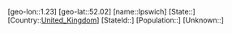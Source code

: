 ﻿---
location: [52.02,1.23]
type: City
tags:
- geo/City


SpocWebEntityId: 31121
isDeleted: false
confidential: public

---
[geo-lon::1.23]
[geo-lat::52.02]
[name::Ipswich]
[State::]
[Country::[United_Kingdom](geo/Continent/Europe/United_Kingdom.md)]
[StateId::]
[Population::]
[Unknown::]

